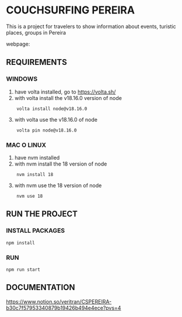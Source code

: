 # COUCHSURFING PEREIRA

This is a project for travelers to show information about events, turistic places, groups in Pereira

webpage: 

## REQUIREMENTS
### WINDOWS
1. have volta installed, go to https://volta.sh/
2. with volta install the v18.16.0 version of node
```
    volta install node@v18.16.0
```
3. with volta use the v18.16.0 of node
```
    volta pin node@v18.16.0
```

### MAC O LINUX
1. have nvm installed
2. with nvm install the 18 version of node
```
    nvm install 18
```
3. with nvm use the 18 version of node
```
    nvm use 18
```

## RUN THE PROJECT

### INSTALL PACKAGES
```
npm install
```

### RUN
```
npm run start
```

## DOCUMENTATION

https://www.notion.so/veritran/CSPEREIRA-b30c7f57953340879b19426b494e4ece?pvs=4


